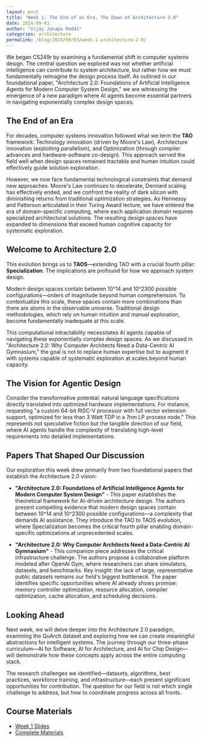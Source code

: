 ```yaml
---
layout: post
title: "Week 1: The End of an Era, The Dawn of Architecture 2.0"
date: 2024-09-03
author: "Vijay Janapa Reddi"
categories: architecture
permalink: /blog/2024/09/03/week-1-architecture-2-0/
---
```


We began CS249r by examining a fundamental shift in computer systems design. The central question we explored was not whether artificial intelligence can contribute to system architecture, but rather how we must fundamentally reimagine the design process itself. As outlined in our foundational paper, "Architecture 2.0: Foundations of Artificial Intelligence Agents for Modern Computer System Design," we are witnessing the emergence of a new paradigm where AI agents become essential partners in navigating exponentially complex design spaces.

## The End of an Era

For decades, computer systems innovation followed what we term the **TAO** framework: Technology innovation (driven by Moore's Law), Architecture innovation (exploiting parallelism), and Optimization (through compiler advances and hardware-software co-design). This approach served the field well when design spaces remained tractable and human intuition could effectively guide solution exploration.

However, we now face fundamental technological constraints that demand new approaches. Moore's Law continues to decelerate, Dennard scaling has effectively ended, and we confront the reality of dark silicon with diminishing returns from traditional optimization strategies. As Hennessy and Patterson articulated in their Turing Award lecture, we have entered the era of domain-specific computing, where each application domain requires specialized architectural solutions. The resulting design spaces have expanded to dimensions that exceed human cognitive capacity for systematic exploration.

## Welcome to Architecture 2.0

This evolution brings us to **TAOS**—extending TAO with a crucial fourth pillar: **Specialization**. The implications are profound for how we approach system design.

Modern design spaces contain between 10^14 and 10^2300 possible configurations—orders of magnitude beyond human comprehension. To contextualize this scale, these spaces contain more combinations than there are atoms in the observable universe. Traditional design methodologies, which rely on human intuition and manual exploration, become fundamentally inadequate at this scale.

This computational intractability necessitates AI agents capable of navigating these exponentially complex design spaces. As we discussed in "Architecture 2.0: Why Computer Architects Need a Data-Centric AI Gymnasium," the goal is not to replace human expertise but to augment it with systems capable of systematic exploration at scales beyond human capacity.

## The Vision for Agentic Design

Consider the transformative potential: natural language specifications directly translated into optimized hardware implementations. For instance, requesting "a custom 64-bit RISC-V processor with full vector extension support, optimized for less than 3 Watt TDP in a 7nm LP process node." This represents not speculative fiction but the tangible direction of our field, where AI agents handle the complexity of translating high-level requirements into detailed implementations.

## Papers That Shaped Our Discussion

Our exploration this week drew primarily from two foundational papers that establish the Architecture 2.0 vision:

- **"Architecture 2.0: Foundations of Artificial Intelligence Agents for Modern Computer System Design"** - This paper establishes the theoretical framework for AI-driven architecture design. The authors present compelling evidence that modern design spaces contain between 10^14 and 10^2300 possible configurations—a complexity that demands AI assistance. They introduce the TAO to TAOS evolution, where Specialization becomes the critical fourth pillar enabling domain-specific optimizations at unprecedented scales.

- **"Architecture 2.0: Why Computer Architects Need a Data-Centric AI Gymnasium"** - This companion piece addresses the critical infrastructure challenge. The authors propose a collaborative platform modeled after OpenAI Gym, where researchers can share simulators, datasets, and benchmarks. Key insight: the lack of large, representative public datasets remains our field's biggest bottleneck. The paper identifies specific opportunities where AI already shows promise: memory controller optimization, resource allocation, compiler optimization, cache allocation, and scheduling decisions.

## Looking Ahead

Next week, we will delve deeper into the Architecture 2.0 paradigm, examining the QuArch dataset and exploring how we can create meaningful abstractions for intelligent systems. The journey through our three-phase curriculum—AI for Software, AI for Architecture, and AI for Chip Design—will demonstrate how these concepts apply across the entire computing stack.

The research challenges we identified—datasets, algorithms, best practices, workforce training, and infrastructure—each present significant opportunities for contribution. The question for our field is not which single challenge to address, but how to coordinate progress across all fronts.

## Course Materials

- [Week 1 Slides](https://github.com/harvard-edge/cs249r_fall2025/releases/download/sep-3/CS249r_.Architecture.2.0.-.Part.1.pdf)
- [Complete Materials](https://github.com/harvard-edge/cs249r_fall2025/releases/tag/sep-3)